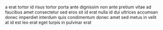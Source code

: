 a erat tortor id risus tortor porta ante dignissim non ante pretium vitae ad
faucibus amet consectetur sed eros sit id erat nulla id dui ultrices accumsan
donec imperdiet interdum quis condimentum donec amet sed metus in velit at id
est leo erat eget turpis in pulvinar erat